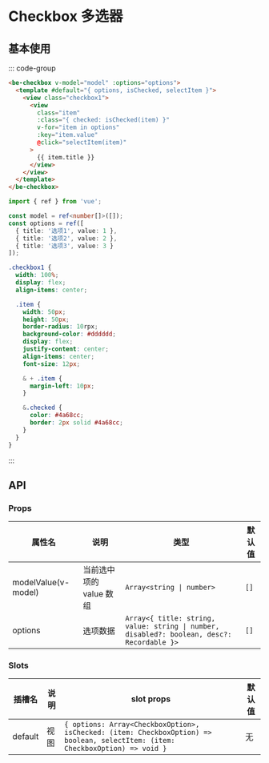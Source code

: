# Checkbox 多选器

## 基本使用

::: code-group

```html [template]
<be-checkbox v-model="model" :options="options">
  <template #default="{ options, isChecked, selectItem }">
    <view class="checkbox1">
      <view
        class="item"
        :class="{ checked: isChecked(item) }"
        v-for="item in options"
        :key="item.value"
        @click="selectItem(item)"
      >
        {{ item.title }}
      </view>
    </view>
  </template>
</be-checkbox>
```

```ts [script]
import { ref } from 'vue';

const model = ref<number[]>([]);
const options = ref([
  { title: '选项1', value: 1 },
  { title: '选项2', value: 2 },
  { title: '选项3', value: 3 }
]);
```

```scss [style scoped]
.checkbox1 {
  width: 100%;
  display: flex;
  align-items: center;

  .item {
    width: 50px;
    height: 50px;
    border-radius: 10rpx;
    background-color: #dddddd;
    display: flex;
    justify-content: center;
    align-items: center;
    font-size: 12px;

    & + .item {
      margin-left: 10px;
    }

    &.checked {
      color: #4a68cc;
      border: 2px solid #4a68cc;
    }
  }
}
```

:::

<ExampleIframe url="/pages/checkbox/basic" height="120px"></ExampleIframe>

## API

### Props

| 属性名              | 说明                    | 类型                                                                                       | 默认值 |
| ------------------- | ----------------------- | ------------------------------------------------------------------------------------------ | ------ |
| modelValue(v-model) | 当前选中项的 value 数组 | `Array<string \| number>`                                                                  | `[]`   |
| options             | 选项数据                | `Array<{ title: string, value: string \| number, disabled?: boolean, desc?: Recordable }>` | `[]`   |

### Slots

| 插槽名  | 说明 | slot props                                                                                                                     | 默认值 |
| ------- | ---- | ------------------------------------------------------------------------------------------------------------------------------ | ------ |
| default | 视图 | `{ options: Array<CheckboxOption>, isChecked: (item: CheckboxOption) => boolean, selectItem: (item: CheckboxOption) => void }` | 无     |

<script setup lang="ts">
import ExampleIframe from "../src/ExampleIframe.vue";
</script>
